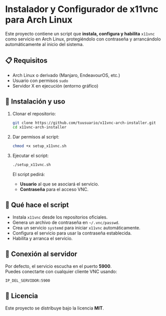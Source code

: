# Instalador y Configurador de x11vnc para Arch Linux

Este proyecto contiene un script que **instala, configura y habilita** `x11vnc` como servicio en Arch Linux, protegiéndolo con contraseña y arrancándolo automáticamente al inicio del sistema.

## 📋 Requisitos

- Arch Linux o derivado (Manjaro, EndeavourOS, etc.)
- Usuario con permisos `sudo`
- Servidor X en ejecución (entorno gráfico)

## 🚀 Instalación y uso

1. Clonar el repositorio:
   ```bash
   git clone https://github.com/tuusuario/x11vnc-arch-installer.git
   cd x11vnc-arch-installer
   ```

2. Dar permisos al script:
   ```bash
   chmod +x setup_x11vnc.sh
   ```

3. Ejecutar el script:
   ```bash
   ./setup_x11vnc.sh
   ```
   El script pedirá:
   - **Usuario** al que se asociará el servicio.
   - **Contraseña** para el acceso VNC.

## 🔧 Qué hace el script

- Instala `x11vnc` desde los repositorios oficiales.
- Genera un archivo de contraseña en `~/.vnc/passwd`.
- Crea un servicio `systemd` para iniciar `x11vnc` automáticamente.
- Configura el servicio para usar la contraseña establecida.
- Habilita y arranca el servicio.

## 📡 Conexión al servidor

Por defecto, el servicio escucha en el puerto **5900**.  
Puedes conectarte con cualquier cliente VNC usando:

```
IP_DEL_SERVIDOR:5900
```

## 📜 Licencia

Este proyecto se distribuye bajo la licencia **MIT**.
